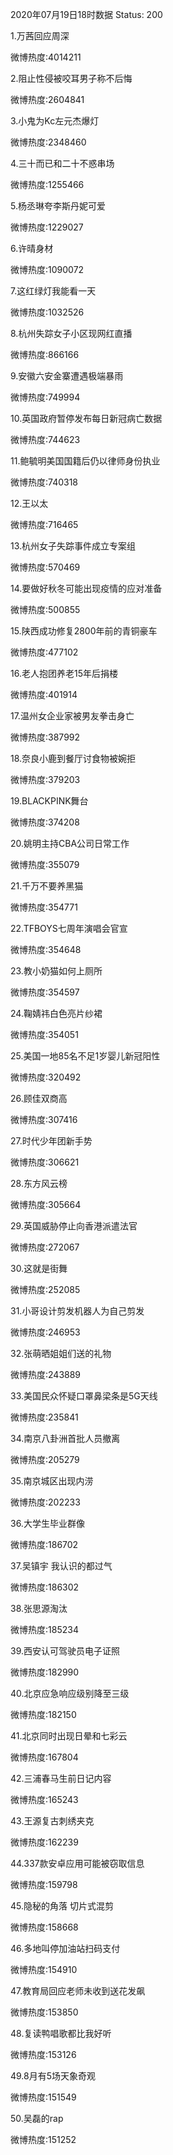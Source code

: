 2020年07月19日18时数据
Status: 200

1.万茜回应周深

微博热度:4014211

2.阻止性侵被咬耳男子称不后悔

微博热度:2604841

3.小鬼为Kc左元杰爆灯

微博热度:2348460

4.三十而已和二十不惑串场

微博热度:1255466

5.杨丞琳夸李斯丹妮可爱

微博热度:1229027

6.许晴身材

微博热度:1090072

7.这红绿灯我能看一天

微博热度:1032526

8.杭州失踪女子小区现网红直播

微博热度:866166

9.安徽六安金寨遭遇极端暴雨

微博热度:749994

10.英国政府暂停发布每日新冠病亡数据

微博热度:744623

11.鲍毓明美国国籍后仍以律师身份执业

微博热度:740318

12.王以太

微博热度:716465

13.杭州女子失踪事件成立专案组

微博热度:570469

14.要做好秋冬可能出现疫情的应对准备

微博热度:500855

15.陕西成功修复2800年前的青铜豪车

微博热度:477102

16.老人抱团养老15年后捐楼

微博热度:401914

17.温州女企业家被男友拳击身亡

微博热度:387992

18.奈良小鹿到餐厅讨食物被婉拒

微博热度:379203

19.BLACKPINK舞台

微博热度:374208

20.姚明主持CBA公司日常工作

微博热度:355079

21.千万不要养黑猫

微博热度:354771

22.TFBOYS七周年演唱会官宣

微博热度:354648

23.教小奶猫如何上厕所

微博热度:354597

24.鞠婧祎白色亮片纱裙

微博热度:354051

25.美国一地85名不足1岁婴儿新冠阳性

微博热度:320492

26.顾佳双商高

微博热度:307416

27.时代少年团新手势

微博热度:306621

28.东方风云榜

微博热度:305664

29.英国威胁停止向香港派遣法官

微博热度:272067

30.这就是街舞

微博热度:252085

31.小哥设计剪发机器人为自己剪发

微博热度:246953

32.张萌晒姐姐们送的礼物

微博热度:243889

33.美国民众怀疑口罩鼻梁条是5G天线

微博热度:235841

34.南京八卦洲首批人员撤离

微博热度:205279

35.南京城区出现内涝

微博热度:202233

36.大学生毕业群像

微博热度:186702

37.吴镇宇 我认识的都过气

微博热度:186302

38.张思源淘汰

微博热度:185234

39.西安认可驾驶员电子证照

微博热度:182990

40.北京应急响应级别降至三级

微博热度:182150

41.北京同时出现日晕和七彩云

微博热度:167804

42.三浦春马生前日记内容

微博热度:165243

43.王源复古刺绣夹克

微博热度:162239

44.337款安卓应用可能被窃取信息

微博热度:159798

45.隐秘的角落 切片式混剪

微博热度:158668

46.多地叫停加油站扫码支付

微博热度:154910

47.教育局回应老师未收到送花发飙

微博热度:153850

48.复读鸭唱歌都比我好听

微博热度:153126

49.8月有5场天象奇观

微博热度:151549

50.吴磊的rap

微博热度:151252

